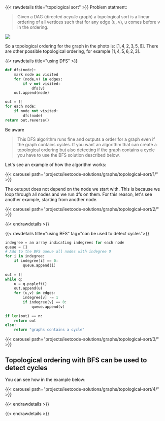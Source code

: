 {{< rawdetails title="topological sort" >}}
Problem statment:

> Given a DAG (directed *acyclic* graph) a topological sort is a linear ordering of all vertices such that for any edge (u, v), u comes before v in the ordering.

![](/projects/leetcode-solutions/graphs/topological-sort/images/0.PNG)

So a topological ordering for the graph in the photo is: $[1,4,2,3,5,6]$.
There are other possible topological ordering, for example $[1,4,5,6,2,3]$.

{{< rawdetails title="using DFS" >}}

```python
def dfs(node):
	mark node as visited
	for (node,v) in edges:
		if v not visited:
			dfs(v)
	out.append(node)

out = []
for each node:
	if node not visited:
		dfs(node)
return out.reverse()
```

Be aware

> This DFS algorithm runs fine and outputs a order for a graph even if the graph contains cycles. If you want an algorithm that can create a topological ordering but also detecting if the graph contains a cycle you have to use the BFS solution described below.


Let's see an example of how the algorithm works:

{{< carousel path="projects/leetcode-solutions/graphs/topological-sort/1/" >}}


The outuput does not depend on the node we start with. This is because we loop through all nodes and we run dfs on them.
For this reason, let's see another example, starting from another node.

{{< carousel path="projects/leetcode-solutions/graphs/topological-sort/2/" >}}


{{< endrawdetails >}}


{{< rawdetails title="using BFS" tag="can be used to detect cycles">}}

```python
indegree = an array indicating indegrees for each node
queue = []
# Add to the BFS queue all nodes with indegree 0
for i in indegree:
    if indegree[i] == 0:
        queue.append(i)
		
out = []
while q:
	u = q.popleft()
	out.append(u)
	for (u,v) in edges:
		indegree[v] -= 1
		if indegree[v] == 0:
			queue.append(v)
			
if len(out) == n:
	return out
else:
	return "graphs contains a cycle"

```

{{< carousel path="projects/leetcode-solutions/graphs/topological-sort/3/" >}}


## Topological ordering with BFS can be used to detect cycles

You can see how in the example below:

{{< carousel path="projects/leetcode-solutions/graphs/topological-sort/4/" >}}


{{< endrawdetails >}}

{{< endrawdetails >}}